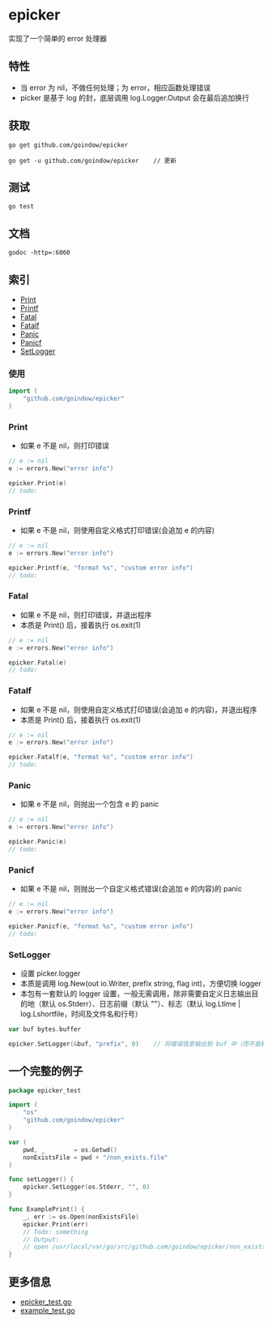 # epicker
实现了一个简单的 error 处理器

## 特性
- 当 error 为 nil，不做任何处理；为 error，相应函数处理错误
- picker 是基于 log 的封，底层调用 log.Logger.Output 会在最后追加换行

## 获取
```shell
go get github.com/goindow/epicker

go get -u github.com/goindow/epicker    // 更新
```

## 测试
```shell
go test
```

## 文档
```shell
godoc -http=:6060
```

## 索引
- [Print](#Print)
- [Printf](#Printf)
- [Fatal](#Fatal)
- [Fatalf](#Fatalf)
- [Panic](#Panic)
- [Panicf](#Panicf)
- [SetLogger](#SetLogger)

### 使用
```go
import (
	"github.com/goindow/epicker"
)
```

### Print
- 如果 e 不是 nil，则打印错误
```go
// e := nil
e := errors.New("error info")

epicker.Print(e)
// todo:
```

### Printf
- 如果 e 不是 nil，则使用自定义格式打印错误(会追加 e 的内容)
```go
// e := nil
e := errors.New("error info")

epicker.Printf(e, "format %s", "custom error info")
// todo:
```

### Fatal
- 如果 e 不是 nil，则打印错误，并退出程序
- 本质是 Print() 后，接着执行 os.exit(1)
```go
// e := nil
e := errors.New("error info")

epicker.Fatal(e)
// todo:
```

### Fatalf
- 如果 e 不是 nil，则使用自定义格式打印错误(会追加 e 的内容)，并退出程序
- 本质是 Print() 后，接着执行 os.exit(1)
```go
// e := nil
e := errors.New("error info")

epicker.Fatalf(e, "format %s", "custom error info")
// todo:
```

### Panic
- 如果 e 不是 nil，则抛出一个包含 e 的 panic
```go
// e := nil
e := errors.New("error info")

epicker.Panic(e)
// todo:
```

### Panicf
- 如果 e 不是 nil，则抛出一个自定义格式错误(会追加 e 的内容)的 panic
```go
// e := nil
e := errors.New("error info")

epicker.Panicf(e, "format %s", "custom error info")
// todo:
```

### SetLogger
- 设置 picker.logger
- 本质是调用 log.New(out io.Writer, prefix string, flag int)，方便切换 logger
- 本包有一套默认的 logger 设置，一般无需调用，除非需要自定义日志输出目的地（默认 os.Stderr）、日志前缀（默认 ""）、标志（默认 log.Ltime | log.Lshortfile，时间及文件名和行号）
```go
var buf bytes.buffer

epicker.SetLogger(&buf, "prefix", 0)	// 将错误信息输出到 buf 中（而不是默认的 os.Stderr，一般是显示设备，如显示器）
```

## 一个完整的例子
```go
package epicker_test

import (
	"os"
	"github.com/goindow/epicker"
)

var (
	pwd, _        = os.Getwd()
	nonExistsFile = pwd + "/non_exists.file"
)

func setLogger() {
	epicker.SetLogger(os.Stderr, "", 0)
}

func ExamplePrint() {
	_, err := os.Open(nonExistsFile)
	epicker.Print(err)
	// Todo: something
	// Output:
	// open /usr/local/var/go/src/github.com/goindow/epicker/non_exists.file: no such file or directory
}
```

## 更多信息
- [epicker_test.go](https://github.com/goindow/epicker/blob/master/epicker_test.go)
- [example_test.go](https://github.com/goindow/epicker/blob/master/example_test.go)
